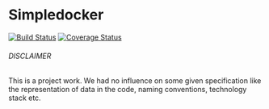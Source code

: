 
# Simpledocker
[![Build Status](https://travis-ci.org/JohnnyQQQQ/Simpledocker.svg?branch=master)](https://travis-ci.org/JohnnyQQQQ/Simpledocker) [![Coverage Status](https://coveralls.io/repos/JohnnyQQQQ/Simpledocker/badge.svg?branch=master&service=github)](https://coveralls.io/github/JohnnyQQQQ/Simpledocker?branch=master)

###### DISCLAIMER
This is a project work. We had no influence on some given specification like the representation of data in the code, naming conventions, technology stack etc.
